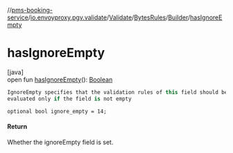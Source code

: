 //[pms-booking-service](../../../../../index.md)/[io.envoyproxy.pgv.validate](../../../index.md)/[Validate](../../index.md)/[BytesRules](../index.md)/[Builder](index.md)/[hasIgnoreEmpty](has-ignore-empty.md)

# hasIgnoreEmpty

[java]\
open fun [hasIgnoreEmpty](has-ignore-empty.md)(): [Boolean](https://kotlinlang.org/api/core/kotlin-stdlib/kotlin/-boolean/index.html)

```kotlin
IgnoreEmpty specifies that the validation rules of this field should be
evaluated only if the field is not empty

```
`optional bool ignore_empty = 14;`

#### Return

Whether the ignoreEmpty field is set.